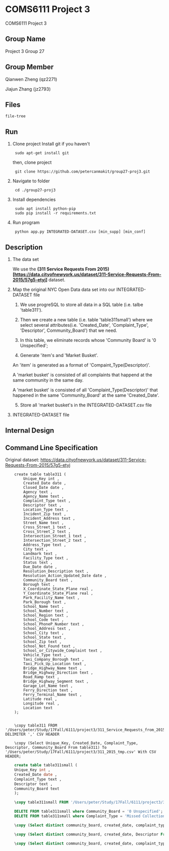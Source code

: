 # COMS6111 Project 3
COMS6111 Project 3

Group Name
--------
Project 3 Group 27

Group Member
--------
   Qianwen Zheng (qz2271)

   Jiajun Zhang (jz2793)
   
Files
--------
	file-tree

Run
--------

1. Clone project
	Install git if you haven't

		sudo apt-get install git

	then, clone project
	
		git clone https://github.com/petercanmakit/group27-proj3.git

2. Navigate to folder

		cd ./group27-proj3

3. Install dependencies

		sudo apt install python-pip
		sudo pip install -r requirements.txt
		
4. Run program
		
		python app.py INTEGRATED-DATASET.csv [min_supp] [min_conf]
		
Description
---------
1. The data set

	We use the <b>(311 Service Requests From 2015)[https://data.cityofnewyork.us/dataset/311-Service-Requests-From-2015/57g5-etyj]</b> dataset.

2. Map the original NYC Open Data data set into our INTEGRATED-DATASET file

	1. We use progreSQL to store all data in a SQL table (i.e. talbe 'table311'). 
	
	2. Then we create a new table (i.e. table 'table311small') where we select several attributes(i.e. 'Created_Date', 'Complaint_Type', 'Descriptor', Community_Board') that we need.
	
	3. In this table, we eliminate records whose 'Community Board' is '0 Unspecified';
	
	4. Generate 'item's and 'Market Busket'.
	
	An 'item' is generated as a format of 'Compaint_Type(Descriptor)'.
	
	A 'market busket' is consisted of all complaints that happend at the same community in the same day.
	
	A 'market busket' is consisted of all 'Complaint_Type(Descriptor)' that happened in the same 'Community_Board' at the same 'Created_Date'.
	
	5. Store all 'market busket's in the INTEGRATED-DATASET.csv file 
	
	
3. INTEGRATED-DATASET file 


Internal Design
---------


Command Line Specification
---------

Original dataset: https://data.cityofnewyork.us/dataset/311-Service-Requests-From-2015/57g5-etyj

		create table table311 (
			Unique_Key int ,
			Created_Date date ,
			Closed_Date date ,
			Agency text ,
			Agency_Name text ,
			Complaint_Type text ,
			Descriptor text ,
			Location_Type text ,
			Incident_Zip text ,
			Incident_Address text ,
			Street_Name text ,
			Cross_Street_1 text ,
			Cross_Street_2 text ,
			Intersection_Street_1 text ,
			Intersection_Street_2 text ,
			Address_Type text ,
			City text ,
			Landmark text ,
			Facility_Type text ,
			Status text ,
			Due_Date date ,
			Resolution_Description text ,
			Resolution_Action_Updated_Date date ,
			Community_Board text ,
			Borough text ,
			X_Coordinate_State_Plane real ,
			Y_Coordinate_State_Plane real ,
			Park_Facility_Name text ,
			Park_Borough text ,
			School_Name text ,
			School_Number text ,
			School_Region text ,
			School_Code text ,
			School_PhoneP_Number text ,
			School_Address text ,
			School_City text ,
			School_State text ,
			School_Zip text ,
			School_Not_Found text ,
			School_or_Citywide_Complaint text ,
			Vehicle_Type text ,
			Taxi_Company_Borough text ,
			Taxi_Pick_Up_Location text ,
			Bridge_Highway_Name text ,
			Bridge_Highway_Direction text ,
			Road_Ramp text ,
			Bridge_Highway_Segment text ,
			Garage_Lot_Name text ,
			Ferry_Direction text ,
			Ferry_Terminal_Name text ,
			Latitude real ,
			Longitude real ,
			Location text  
		);


		\copy table311 FROM '/Users/peter/Study/17Fall/6111/project3/311_Service_Requests_from_2015.csv'  DELIMITER ',' CSV HEADER

		\copy (Select Unique_Key, Created_Date, Complaint_Type, Descriptor, Community_Board From table311) To '/Users/peter/Study/17Fall/6111/project3/311_2015_tmp.csv' With CSV HEADER;


```sql
	create table table311small (
	Unique_Key int ,
	Created_Date date ,
	Complaint_Type text ,
	Descriptor text ,
	Community_Board text  
	);

	\copy table311small FROM '/Users/peter/Study/17Fall/6111/project3/311_2015_tmp.csv'  DELIMITER ',' CSV HEADER

	DELETE FROM table311small where Community_Board = '0 Unspecified';
	DELETE FROM table311small where Complaint_Type = 'Missed Collection (All Materials)';

	\copy (Select distinct community_board, created_date, complaint_type From table311small Order By community_board, created_date, complaint_type) To '/Users/peter/Study/17Fall/6111/project3/311_2015_remove0.csv' With CSV HEADER;

	\copy (Select distinct community_board, created_date, Descriptor From table311small Order By community_board, created_date, Descriptor) To '/Users/peter/Study/17Fall/6111/project3/311_2015_remove1.csv' With CSV HEADER;

    \copy (Select distinct community_board, created_date, complaint_type, Descriptor From table311small Order By community_board, created_date, complaint_type, Descriptor) To '/Users/peter/Study/17Fall/6111/project3/311_2015_remove2.csv' With CSV HEADER;
```
